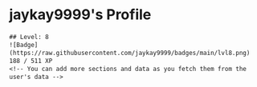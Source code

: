 # jaykay9999's Profile
    ## Level: 8
    ![Badge](https://raw.githubusercontent.com/jaykay9999/badges/main/lvl8.png)
    188 / 511 XP
    <!-- You can add more sections and data as you fetch them from the user's data -->